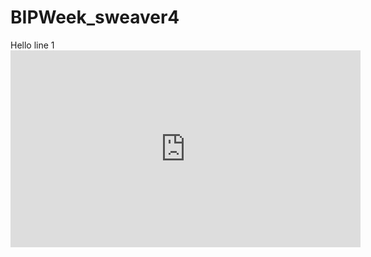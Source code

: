 # BIPWeek_sweaver4

<!DOCTYPE html>
<html lang="en">
  <head>Hello</head>
  line 1


  <iframe width="560" height="315" src="https://www.youtube.com/embed/UVV80kTudSM" frameborder="0" allow="accelerometer; autoplay; encrypted-media; gyroscope; picture-in-picture"  allowfullscreen></iframe>
  
</html>  

